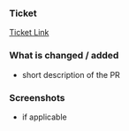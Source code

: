 ### Ticket
[Ticket Link](Link)

### What is changed / added
- short description of the PR

### Screenshots
- if applicable